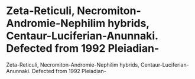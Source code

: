 # Zeta-Reticuli, Necromiton-Andromie-Nephilim hybrids, Centaur-Luciferian-Anunnaki. Defected from 1992 Pleiadian-

Zeta-Reticuli, Necromiton-Andromie-Nephilim hybrids, Centaur-Luciferian-Anunnaki. Defected from 1992 Pleiadian-